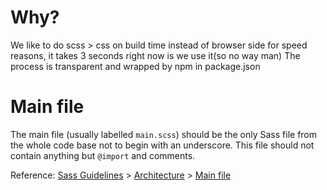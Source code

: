 # Why?
We like to do scss > css on build time instead of browser side for speed reasons, it takes 3 seconds right now is we use it(so no way man)
The process is transparent and wrapped by npm in package.json

# Main file

The main file (usually labelled `main.scss`) should be the only Sass file from the whole code base not to begin with an underscore. 
This file should not contain anything but `@import` and comments.

Reference: [Sass Guidelines](http://sass-guidelin.es/) > [Architecture](http://sass-guidelin.es/#architecture) > [Main file](http://sass-guidelin.es/#main-file)
